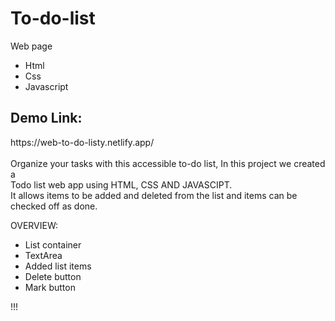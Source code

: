 # To-do-list
Web page</br>
* Html
* Css
* Javascript

<h2>Demo Link:</h2>
https://web-to-do-listy.netlify.app/
</br>
</br>
Organize your tasks with this accessible to-do list, In this project we created a</br> Todo list web app using HTML, CSS AND JAVASCIPT.</br>
It allows items to be added and deleted from the list and items can be checked off as done. 

OVERVIEW: </br>
* List container
* TextArea
* Added list items
* Delete button
* Mark button

!!!
